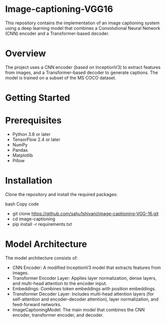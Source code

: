 # Image-captioning-VGG16

This repository contains the implementation of an image captioning system using a deep learning model that combines a Convolutional Neural Network (CNN) encoder and a Transformer-based decoder.

# Overview
The project uses a CNN encoder (based on InceptionV3) to extract features from images, and a Transformer-based decoder to generate captions. The model is trained on a subset of the MS COCO dataset.
# Getting Started
# Prerequisites
- Python 3.8 or later
- TensorFlow 2.4 or later
- NumPy
- Pandas
- Matplotlib
- Pillow
# Installation
Clone the repository and install the required packages:

bash
Copy code
- git clone https://github.com/sahu1shivani/image-captioning-VGG-16.git
- cd image-captioning
- pip install -r requirements.txt
# Model Architecture
The model architecture consists of:

- CNN Encoder: A modified InceptionV3 model that extracts features from images.
- Transformer Encoder Layer: Applies layer normalization, dense layers, and multi-head attention to the encoder input.
- Embeddings: Combines token embeddings with position embeddings.
- Transformer Decoder Layer: Includes multi-head attention layers (for self-attention and encoder-decoder attention), layer normalization, and feed-forward networks.
- ImageCaptioningModel: The main model that combines the CNN encoder, transformer encoder, and decoder.
